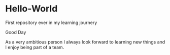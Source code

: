 # Hello-World
First repository ever in my learning journery

Good Day 


As a very ambitious person I always look forward to learning new things and I enjoy being part of a team.
